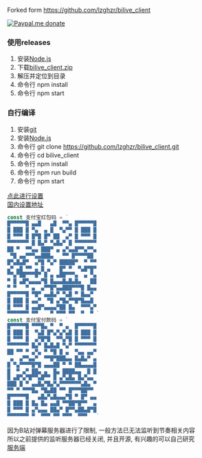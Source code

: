 Forked form https://github.com/lzghzr/bilive_client

[![Paypal.me donate](https://img.shields.io/badge/Paypal.me-donate-yellow.svg)](https://www.paypal.me/lzppzr)

### 使用releases                                                                   
1. 安装[Node.js](https://nodejs.org/)
2. 下载[bilive_client.zip](https://github.com/lzghzr/bilive_client/releases/latest)
3. 解压并定位到目录
4. 命令行 npm install
5. 命令行 npm start

### 自行编译
1. 安装[git](https://git-scm.com/downloads)
2. 安装[Node.js](https://nodejs.org/)
3. 命令行 git clone https://github.com/lzghzr/bilive_client.git
4. 命令行 cd bilive_client
5. 命令行 npm install
6. 命令行 npm run build
7. 命令行 npm start

[点此进行设置](http://lzghzr.github.io/bilive_client_view/index.html)\
[国内设置地址](http://lzoczr.gitee.io/bilive_client_view/index.html)
```TypeScript
const 支付宝红包码 = `
█▀▀▀▀▀█ ▄▄█   ▄█  ▀▀▄ █▀▀▀▀▀█
█ ███ █ ▀▄  ▄ █  ▀▄▀▀ █ ███ █
█ ▀▀▀ █ █▀█ █▀ ██  ▄▀ █ ▀▀▀ █
▀▀▀▀▀▀▀ █ █▄▀ ▀▄█▄▀ █ ▀▀▀▀▀▀▀
██ ▀  ▀▀▄▄ ███▀ ▄ ▄▀▄▄█▀▀▄▀▀▄
 ▀█ ▄▄▀▀▀▄▄███▄   ▀▀ █▀▀▀▀██ 
█▀▄█▄█▀  ▄▀█ ▀▄▀ █████▀  ▀ ▀▀
▄▀ ▄█ ▀▀ ▄ █ ▄   █▀ ▀  ▀▄█▀█▀
▀▀▄▀██▀▀▀█▀ █ ▄ ▄██▀▀▀▄  ▄ ▀▄
▀ █ ▄█▀▄▄▄▄▀█ █▄▄▄█▄█▄█▄   ██
▀ ▀   ▀ ▄  ▄▀▀█▀▄▄███▀▀▀█ █▄▄
█▀▀▀▀▀█ ▀█▀ ▄▄█▄▀ ▀▄█ ▀ █▄▄▀ 
█ ███ █ ▄▄▀  ▀█ ▄▀█▄▀▀█▀█▄▄█ 
█ ▀▀▀ █ ▄▄█▀▄▄▄▄▀██ █▄  ▀▀▀▄▀
▀▀▀▀▀▀▀ ▀▀    ▀ ▀▀▀ ▀▀  ▀  ▀ `
const 支付宝付款码 = `
█▀▀▀▀▀█ ▀▀▀█▄ ▀  ▀ ▄  █▀▀▀▀▀█
█ ███ █  ▀▄█ █▀▄▀▄▀▄█ █ ███ █
█ ▀▀▀ █  ▄▀█▀█  ▀▀▄▀█ █ ▀▀▀ █
▀▀▀▀▀▀▀ █▄▀ █▄█▄█ ▀▄▀ ▀▀▀▀▀▀▀
██ ▀▀ ▀ ▄▀▄ ▀ ▀█ █ ▄  ▀▄▄ ▄▄▀
 ▄  ▄▀▀▄▄▀  ▀▀█▀███▄▄ █▄█▄▀ ▄
█ ▀▄▀▀▀▀█▀█ ▄▄▄██ ▀ ▀ ██▄▄▄▄█
█  ▀ ▄▀ ██▄ ▄  █▄ ████▄▄  █ █
█ ▄█▀▄▀█▀▀▄█▀▀ █ ▄▀▄█▄ █▄▀▄▄ 
███ █ ▀ ▄▄█▄▀█▄▀▄▀▀▀▀▀▀▀▄█▄ ▀
▀▀ ▀ ▀▀▀█▄ ▀█▄██ ▀▀ █▀▀▀██▀▀ 
█▀▀▀▀▀█   ▄█▄▀▄█▄▄▄▀█ ▀ █▀ ▄▄
█ ███ █ █▄ █▄ ▄▄█ ▀▀██▀█▀▀  ▄
█ ▀▀▀ █ ▄▀▄▄▄ ██▄▀ █▀▀▄██▄█▀█
▀▀▀▀▀▀▀ ▀  ▀▀▀ ▀▀ ▀▀▀  ▀▀▀   `
```

因为B站对弹幕服务器进行了限制, 一般方法已无法监听到节奏相关内容\
所以之前提供的监听服务器已经关闭, 并且开源, 有兴趣的可以自己研究\
[服务端](https://github.com/lzghzr/bilive_server)
